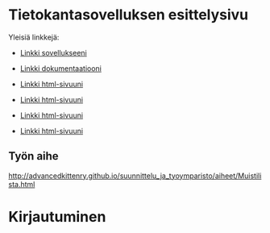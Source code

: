 ﻿# Tietokantasovelluksen esittelysivu

Yleisiä linkkejä:

* [Linkki sovellukseeni](http://mtorkkel.users.cs.helsinki.fi/muistilista)
* [Linkki dokumentaatiooni](https://github.com/mtorkkel/Tsoha-Bootstrap/tree/master/doc)

* [Linkki html-sivuuni](http://mtorkkel.users.cs.helsinki.fi/muistilista/sovelluslista)

* [Linkki html-sivuuni](http://mtorkkel.users.cs.helsinki.fi/muistilista/sovelluslista_nayta)

* [Linkki html-sivuuni](http://mtorkkel.users.cs.helsinki.fi/muistilista/sovelluslista_muokkaus)

* [Linkki html-sivuuni](http://mtorkkel.users.cs.helsinki.fi/muistilista/login)

## Työn aihe

http://advancedkittenry.github.io/suunnittelu_ja_tyoymparisto/aiheet/Muistilista.html

# Kirjautuminen
